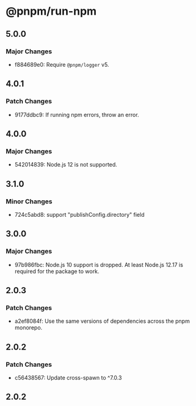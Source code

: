 # @pnpm/run-npm

## 5.0.0

### Major Changes

- f884689e0: Require `@pnpm/logger` v5.

## 4.0.1

### Patch Changes

- 9177ddbc9: If running npm errors, throw an error.

## 4.0.0

### Major Changes

- 542014839: Node.js 12 is not supported.

## 3.1.0

### Minor Changes

- 724c5abd8: support "publishConfig.directory" field

## 3.0.0

### Major Changes

- 97b986fbc: Node.js 10 support is dropped. At least Node.js 12.17 is required for the package to work.

## 2.0.3

### Patch Changes

- a2ef8084f: Use the same versions of dependencies across the pnpm monorepo.

## 2.0.2

### Patch Changes

- c56438567: Update cross-spawn to ^7.0.3

## 2.0.2

